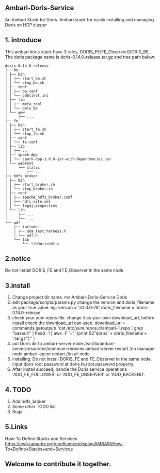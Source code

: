 ## Ambari-Doris-Service
An Ambari Stack for Doris.
Ambari stack for easily installing and managing Doris on HDP cluster

## 1. introduce
This ambari doris stack have 3 roles, DORIS_FE\FE_Observer\DORIS_BE,
The doris package name is doris-0.14.0-release.tar.gz and tree path below:
```text
doris-0.14.0-release
├── be
│ ├── bin
│ │ ├── start_be.sh
│ │ └── stop_be.sh
│ ├── conf
│ │ ├── be.conf
│ │ └── odbcinst.ini
│ ├── lib
│ │ ├── meta_tool
│ │ └── palo_be
│ └── www
│     ├── ...
├── fe
│ ├── bin
│ │ ├── start_fe.sh
│ │ └── stop_fe.sh
│ ├── conf
│ │ └── fe.conf
│ ├── lib
│ │ ├── ...
│ ├── spark-dpp
│ │ └── spark-dpp-1.0.0-jar-with-dependencies.jar
│ └── webroot
│     └── static
│         ├── ...
├── hdfs_broker
│ ├── bin
│ │ ├── start_broker.sh
│ │ └── stop_broker.sh
│ ├── conf
│ │ ├── apache_hdfs_broker.conf
│ │ ├── hdfs-site.xml
│ │ └── log4j.properties
│ └── lib
│     ├── ...
│     └── ...
└── udf
    ├── include
    │ ├── uda_test_harness.h
    │ └── udf.h
    └── lib
        └── libDorisUdf.a
```
## 2.notice
Do not install DORIS_FE and FE_Observer in the same node.

## 3.install
1. Change project dir name.
   mv Ambari-Doris-Service Doris
2. edit package/scripts/params.py
   change the version and doris_filename as your true value.
   eg:
   version = '3.1.0.0-78'
   doris_filename = 'doris-0.14.0-release'
3. check your yum repos file. change it as your own download_url, before install check the download_url can used.
   download_url = commands.getoutput(
   'cat /etc/yum.repos.d/ambari-1.repo | grep "baseurl" | head -1 | awk -F \'=\' \'{print $2"doris/' + doris_filename + '.tar.gz"}\''
   )
4. put Doris dir to ambari-server node /var/lib/ambari-server/resources/common-services
   ambari-server restart //in manager node
   ambari-agent restart //in all node
5. installing.
   Do not install DORIS_FE and FE_Observer in the same node.
   input doris root password at doris.fe.root.password property.
6. After install succeed, handle the Doris service operations 'ADD_FE_FOLLOWER' or 'ADD_FE_OBSERVER' or 'ADD_BACKEND'.

## 4. TODO
1. Add hdfs_broker 
2. Some other TODO list
3. Bugs
## 5.Links
How-To Define Stacks and Services
https://cwiki.apache.org/confluence/display/AMBARI/How-To+Define+Stacks+and+Services

## Welcome to contribute it together.